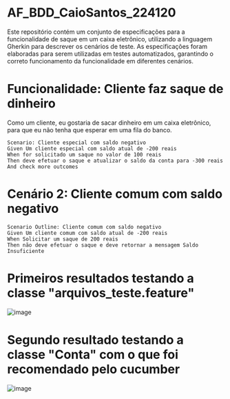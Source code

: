 # AF_BDD_CaioSantos_224120

Este repositório contém um conjunto de especificações para a funcionalidade de saque em um caixa eletrônico, utilizando a linguagem Gherkin para descrever os cenários de teste. As especificações foram elaboradas para serem utilizadas em testes automatizados, garantindo o correto funcionamento da funcionalidade em diferentes cenários.

# Funcionalidade: Cliente faz saque de dinheiro
Como um cliente, eu gostaria de sacar dinheiro em um caixa eletrônico, para que eu não tenha que esperar em uma fila do banco.

    Scenario: Cliente especial com saldo negativo
    Given Um cliente especial com saldo atual de -200 reais
    When for solicitado um saque no valor de 100 reais
    Then deve efetuar o saque e atualizar o saldo da conta para -300 reais
    And check more outcomes
    
# Cenário 2: Cliente comum com saldo negativo
    Scenario Outline: Cliente comum com saldo negativo
    Given Um cliente comum com saldo atual de -200 reais
    When Solicitar um saque de 200 reais
    Then não deve efetuar o saque e deve retornar a mensagem Saldo Insuficiente
# Primeiros resultados testando a classe "arquivos_teste.feature"

![image](https://github.com/augustocaio95/AF_BDD_CaioSantos_224120/assets/124223509/28e8a964-cb7a-4c17-a454-c7b8c374ba07)

# Segundo resultado testando a classe "Conta" com o que foi recomendado pelo cucumber

![image](https://github.com/augustocaio95/AF_BDD_CaioSantos_224120/assets/124223509/4cfebd73-2308-4d8e-b14e-c5e826eb7403)

